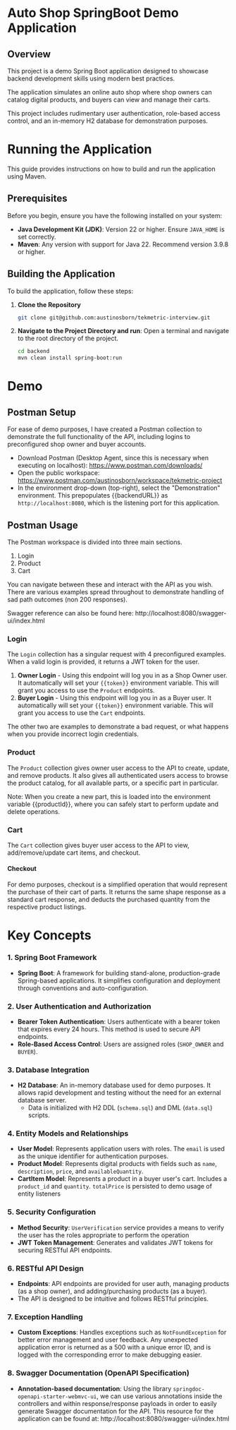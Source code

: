 # Auto Shop SpringBoot Demo Application

## Overview

This project is a demo Spring Boot application designed to showcase backend development skills using modern best practices. 

The application simulates an online auto shop where shop owners can catalog digital products, and buyers can view and manage their carts. 

This project includes rudimentary user authentication, role-based access control, and an in-memory H2 database for demonstration purposes.

# Running the Application

This guide provides instructions on how to build and run the application using Maven.

## Prerequisites

Before you begin, ensure you have the following installed on your system:

- **Java Development Kit (JDK)**: Version 22 or higher. Ensure `JAVA_HOME` is set correctly.
- **Maven**: Any version with support for Java 22. Recommend version 3.9.8 or higher.

## Building the Application

To build the application, follow these steps:

1. **Clone the Repository**

   ```bash
   git clone git@github.com:austinosborn/tekmetric-interview.git

2. **Navigate to the Project Directory and run**:
   Open a terminal and navigate to the root directory of the project.

   ```bash
   cd backend
   mvn clean install spring-boot:run

# Demo
   
## Postman Setup

   For ease of demo purposes, I have created a Postman collection to demonstrate the full functionality of the API, including logins to preconfigured shop owner
   and buyer accounts.

   - Download Postman (Desktop Agent, since this is necessary when executing on localhost): https://www.postman.com/downloads/
   - Open the public workspace: https://www.postman.com/austinosborn/workspace/tekmetric-project
   - In the environment drop-down (top-right), select the "Demonstration" environment. This prepopulates {{backendURL}} as `http://localhost:8080`, which is 
     the listening port for this application.

## Postman Usage

   The Postman workspace is divided into three main sections.
   1. Login
   2. Product
   3. Cart

   You can navigate between these and interact with the API as you wish. There are various examples spread throughout to demonstrate handling of sad path outcomes (non 200 responses).

   Swagger reference can also be found here: http://localhost:8080/swagger-ui/index.html

### Login

   The `Login` collection has a singular request with 4 preconfigured examples. When a valid login is provided, it returns a JWT token for the user.

   1. **Owner Login** - Using this endpoint will log you in as a Shop Owner user. It automatically will set your `{{token}}` environment variable. This 
      will grant you access to use the `Product` endpoints.
   2. **Buyer Login** - Using this endpoint will log you in as a Buyer user. It automatically will set your `{{token}}` environment variable. This
       will grant you access to use the `Cart` endpoints.

   The other two are examples to demonstrate a bad request, or what happens when you provide incorrect login credentials.


### Product

The `Product` collection gives owner user access to the API to create, update, and remove products. It also gives all authenticated users access to browse the product 
catalog, for all available parts, or a specific part in particular.

Note: When you create a new part, this is loaded into the environment variable {{productId}}, where you can safely start to perform update and delete operations.



### Cart

The `Cart` collection gives buyer user access to the API to view, add/remove/update cart items, and checkout. 

#### Checkout
For demo purposes, checkout is a simplified operation that would represent the purchase of their cart of parts. It returns the same shape response as a standard
cart response, and deducts the purchased quantity from the respective product listings.

# Key Concepts
### 1. **Spring Boot Framework**

- **Spring Boot**: A framework for building stand-alone, production-grade Spring-based applications. It simplifies configuration and deployment through conventions and auto-configuration.
### 2. **User Authentication and Authorization**

- **Bearer Token Authentication**: Users authenticate with a bearer token that expires every 24 hours. This method is used to secure API endpoints.
- **Role-Based Access Control**: Users are assigned roles (`SHOP_OWNER` and `BUYER`).
### 3. **Database Integration**

- **H2 Database**: An in-memory database used for demo purposes. It allows rapid development and testing without the need for an external database server.
  - Data is initialized with H2 DDL (`schema.sql`) and DML (`data.sql`) scripts.

### 4. **Entity Models and Relationships**
- **User Model**: Represents application users with roles. The `email` is used as the unique identifier for authentication purposes.
- **Product Model**: Represents digital products with fields such as `name`, `description`, `price`, and `availableQuantity`. 
- **CartItem Model**: Represents a product in a buyer user's cart. Includes a `product_id` and `quantity`. `totalPrice` is persisted to demo usage of entity listeners

### 5. **Security Configuration**
- **Method Security**: `UserVerification` service provides a means to verify the user has the roles appropriate to perform the operation
- **JWT Token Management**: Generates and validates JWT tokens for securing RESTful API endpoints.

### 6. **RESTful API Design**
- **Endpoints**: API endpoints are provided for user auth, managing products (as a shop owner), and adding/purchasing products (as a buyer). 
- The API is designed to be intuitive and follows RESTful principles.

### 7. **Exception Handling**
- **Custom Exceptions**: Handles exceptions such as `NotFoundException` for better error management and user feedback. Any unexpected application error is 
 returned as a 500 with a unique error ID, and is logged with the corresponding error to make debugging easier.

### 8. **Swagger Documentation (OpenAPI Specification)**
- **Annotation-based documentation**: Using the library `springdoc-openapi-starter-webmvc-ui`, we can use various annotations inside the controllers and within
    response/response payloads in order to easily generate Swagger documentation for the API. This resource for the application can be found at: http://localhost:8080/swagger-ui/index.html


